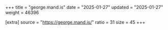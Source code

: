 +++
title = "george.mand.is"
date = "2025-01-27"
updated = "2025-01-27"
weight = 46396

[extra]
source = "https://george.mand.is/"
ratio = 31
size = 45
+++
